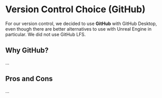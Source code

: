 # Version Control Choice (GitHub)

For our version control, we decided to use **GitHub** with GitHub Desktop, even though there are better alternatives to use with Unreal Engine in particular. We did not use GitHub LFS.

## Why GitHub?
...

## Pros and Cons
...
